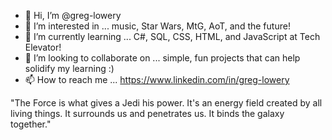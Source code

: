 - 👋 Hi, I’m @greg-lowery
- 👀 I’m interested in ... music, Star Wars, MtG, AoT, and the future!
- 🌱 I’m currently learning ... C#, SQL, CSS, HTML, and JavaScript at Tech Elevator!
- 💞️ I’m looking to collaborate on ... simple, fun projects that can help solidify my learning :)
- 📫 How to reach me ... https://www.linkedin.com/in/greg-lowery

 "The Force is what gives a Jedi his power. It's an energy field created by all living things. It surrounds us and penetrates us. It binds the galaxy together."




<!---
greg-lowery/greg-lowery is a ✨ special ✨ repository because its `README.md` (this file) appears on your GitHub profile.
You can click the Preview link to take a look at your changes.
--->
